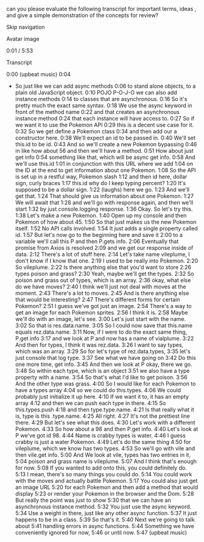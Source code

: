 can you please evaluate the following transcript for important terms, ideas , and give a simple demonstration of the concepts for review? 




Skip navigation




Avatar image


0:01 / 5:53

Transcript


0:00
(upbeat music)
0:04
- So just like we can add async methods
0:06
to stand alone objects, to a plain old JavaScript object.
0:10
POJO P-O-J-O we can also add instance methods
0:14
to classes that are asynchronous.
0:16
So it's pretty much the exact same syntax.
0:18
We use the async keyword in front of the method name
0:22
and that creates an asynchronous instance method
0:24
that each instance will have access to.
0:27
So if we want it to use the Pokemon API
0:29
this is a decent use case for it.
0:32
So we get define a Pokemon class
0:34
and then add our a constructor here.
0:38
We'll expect an id to be passed in.
0:40
We'll set this.id to be id.
0:43
And so we'll create a new Pokemon bypassing
0:46
in like how about 56 and then we'll have a method.
0:51
How about just get info
0:54
something like that, which will be async get info.
0:58
And we'll use this.id
1:01
in conjunction with this URL where we add
1:04
on the ID at the end to get information about one Pokemon.
1:08
So the API is set up in a restful way, Pokemon slash
1:12
and then id here, dollar sign, curly braces
1:17
this.id why do I keep typing percent?
1:20
It's supposed to be a dollar sign.
1:22
(laughs) here we go.
1:23
And we'll get that.
1:24
That should give us information about one Pokemon.
1:27
We will await that
1:28
and we'll go with response again, and then we'll start
1:32
by just console.logging response.
1:36
Okay. So let's try this.
1:38
Let's make a new Pokemon.
1:40
Open up my console and then Pokemon of how about 45.
1:50
So that just makes us the new Pokemon itself.
1:52
No API calls involved.
1:54
It just adds a single property called id.
1:57
But let's now go to the beginning here and save it
2:00
to a variable we'll call this P and then P.gets info.
2:06
Eventually that promise from Axios is resolved
2:09
and we get our response inside of data.
2:12
There's a lot of stuff here.
2:14
Let's take name vileplume, I don't know if I know that one.
2:19
I used to be really into Pokemon.
2:20
So vileplume.
2:22
Is there anything else that you'd want to store
2:26
types poison and grass?
2:30
Yeah, maybe we'll get the types.
2:32
So poison and grass out of types, which is an array.
2:36
okay, what else do we have moves?
2:40
I think we'll just not deal with moves at the moment.
2:43
There's a lot to moves.
2:45
And is there anything else that would be interesting?
2:47
There's different forms for certain Pokemon?
2:51
I guess we've got just an image.
2:54
There's a way to get an image for each Pokemon sprites.
2:56
I think it is.
2:58
Maybe we'll do with an image, let's see.
3:00
Let's just start with the name.
3:02
So that is res.data.name.
3:05
So I could now save that this.name equals rez.data.name.
3:11
Now, if I were to do the exact same thing, P.get info
3:17
and we look at P and now has a name of vialplume.
3:22
And then for types, I think it was rez.data.
3:26
I want to say types, which was an array.
3:29
So for let's type of rez.data.types,
3:35
let's just console that log type.
3:37
See what we have going on
3:42
Do this one more time, get info.
3:45
And then we look at P okay, there we go.
3:48
So within each type, which is an object
3:51
we also have a type property with a name.
3:54
So that's what I'd like to get poison.
3:56
And the other type was grass.
4:00
So I would like for each Pokemon to have a types array
4:04
so we could do this.types.
4:06
We could probably just initialize it up here.
4:10
If we want it to, it has an empty array
4:12
and then we can push each type in there.
4:15
So this.types.push
4:18
and then type.type.name.
4:21
Is that really what it is, type is this .type.name.
4:25
All right.
4:27
It's not the prettiest line there.
4:29
But let's see what this does.
4:30
Let's work with a different Pokemon.
4:33
So how about a 98 and then P.get info.
4:40
Let's look at P we've got id 98.
4:44
Name is crabby types is water.
4:46
I guess crabby is just a water Pokemon.
4:49
Let's do the same thing
4:50
for vileplume, which we know has two types.
4:53
So we'll go with vile and then vile.get info.
5:00
And We look at vile, types has two entries in it,
5:04
poison and grass name is vileplume.
5:07
And I think that's enough for now.
5:08
If you wanted to add onto this, you could definitely do.
5:13
I mean, there's so many things you could do.
5:14
You could work with the moves and actually battle Pokemon.
5:17
You could also just get an image URL
5:20
for each Pokemon and then add a method that would display
5:23
or render your Pokemon in the browser and the Dom.
5:28
But really the point was just to show
5:30
that we can have an asynchronous instance method.
5:32
You just use the async keyword.
5:34
Use a weight in there, just like any other async function.
5:37
It just happens to be in a class.
5:39
So that's it.
5:40
Next we're going to talk about
5:41
handling errors in async functions.
5:44
Something we have conveniently ignored for now,
5:46
or until now.
5:47
(upbeat music)